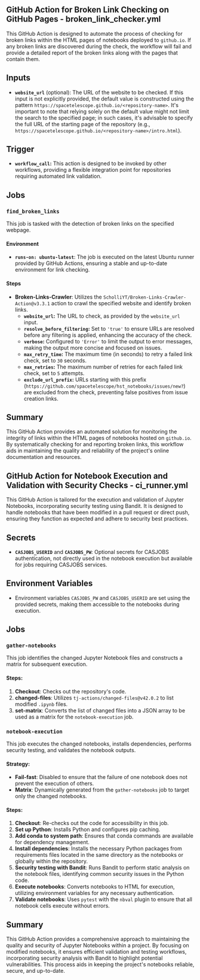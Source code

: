 ## GitHub Action for Broken Link Checking on GitHub Pages - broken_link_checker.yml

This GitHub Action is designed to automate the process of checking for broken links within the HTML pages of notebooks deployed to `github.io`. If any broken links are discovered during the check, the workflow will fail and provide a detailed report of the broken links along with the pages that contain them.

## Inputs
- **`website_url`** (optional): The URL of the website to be checked. If this input is not explicitly provided, the default value is constructed using the pattern `https://spacetelescope.github.io/<repository-name>`. It's important to note that relying solely on the default value might not limit the search to the specified page; in such cases, it's advisable to specify the full URL of the starting page of the repository (e.g., `https://spacetelescope.github.io/<repository-name>/intro.html`).

## Trigger
- **`workflow_call`:** This action is designed to be invoked by other workflows, providing a flexible integration point for repositories requiring automated link validation.

## Jobs

### `find_broken_links`
This job is tasked with the detection of broken links on the specified webpage.

#### Environment
- **`runs-on: ubuntu-latest`**: The job is executed on the latest Ubuntu runner provided by GitHub Actions, ensuring a stable and up-to-date environment for link checking.

#### Steps
- **Broken-Links-Crawler**: Utilizes the `ScholliYT/Broken-Links-Crawler-Action@v3.3.1` action to crawl the specified website and identify broken links.
  - **`website_url`:** The URL to check, as provided by the `website_url` input.
  - **`resolve_before_filtering`:** Set to `'true'` to ensure URLs are resolved before any filtering is applied, enhancing the accuracy of the check.
  - **`verbose`:** Configured to `'Error'` to limit the output to error messages, making the output more concise and focused on issues.
  - **`max_retry_time`:** The maximum time (in seconds) to retry a failed link check, set to `30` seconds.
  - **`max_retries`:** The maximum number of retries for each failed link check, set to `5` attempts.
  - **`exclude_url_prefix`:** URLs starting with this prefix (`https://github.com/spacetelescope/hst_notebooks/issues/new?`) are excluded from the check, preventing false positives from issue creation links.

## Summary
This GitHub Action provides an automated solution for monitoring the integrity of links within the HTML pages of notebooks hosted on `github.io`. By systematically checking for and reporting broken links, this workflow aids in maintaining the quality and reliability of the project's online documentation and resources.

## GitHub Action for Notebook Execution and Validation with Security Checks - ci_runner.yml

This GitHub Action is tailored for the execution and validation of Jupyter Notebooks, incorporating security testing using Bandit. It is designed to handle notebooks that have been modified in a pull request or direct push, ensuring they function as expected and adhere to security best practices.

## Secrets
- **`CASJOBS_USERID`** and **`CASJOBS_PW`**: Optional secrets for CASJOBS authentication, not directly used in the notebook execution but available for jobs requiring CASJOBS services.

## Environment Variables
- Environment variables `CASJOBS_PW` and `CASJOBS_USERID` are set using the provided secrets, making them accessible to the notebooks during execution.

## Jobs

### `gather-notebooks`
This job identifies the changed Jupyter Notebook files and constructs a matrix for subsequent execution.

#### Steps:
1. **Checkout**: Checks out the repository's code.
2. **changed-files**: Utilizes `tj-actions/changed-files@v42.0.2` to list modified `.ipynb` files.
3. **set-matrix**: Converts the list of changed files into a JSON array to be used as a matrix for the `notebook-execution` job.

### `notebook-execution`
This job executes the changed notebooks, installs dependencies, performs security testing, and validates the notebook outputs.

#### Strategy:
- **Fail-fast**: Disabled to ensure that the failure of one notebook does not prevent the execution of others.
- **Matrix**: Dynamically generated from the `gather-notebooks` job to target only the changed notebooks.

#### Steps:
1. **Checkout**: Re-checks out the code for accessibility in this job.
2. **Set up Python**: Installs Python and configures pip caching.
3. **Add conda to system path**: Ensures that conda commands are available for dependency management.
4. **Install dependencies**: Installs the necessary Python packages from requirements files located in the same directory as the notebooks or globally within the repository.
5. **Security testing with Bandit**: Runs Bandit to perform static analysis on the notebook files, identifying common security issues in the Python code.
6. **Execute notebooks**: Converts notebooks to HTML for execution, utilizing environment variables for any necessary authentication.
7. **Validate notebooks**: Uses `pytest` with the `nbval` plugin to ensure that all notebook cells execute without errors.

## Summary
This GitHub Action provides a comprehensive approach to maintaining the quality and security of Jupyter Notebooks within a project. By focusing on modified notebooks, it ensures efficient validation and testing workflows, incorporating security analysis with Bandit to highlight potential vulnerabilities. This process aids in keeping the project's notebooks reliable, secure, and up-to-date.


